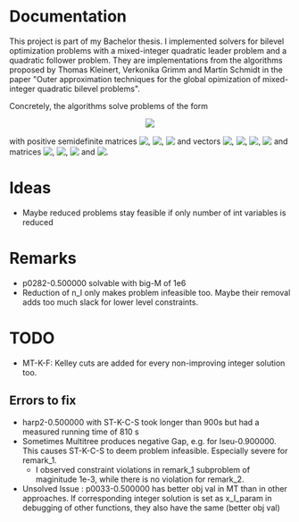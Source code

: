 # Documentation



This project is part of my Bachelor thesis. I implemented solvers for bilevel optimization problems with a mixed-integer quadratic leader problem and a quadratic follower problem. They are implementations from the algorithms proposed by Thomas Kleinert, Verkonika Grimm and Martin Schmidt in the paper "Outer approximation techniques for the global opimization of mixed-integer quadratic bilevel problems".

Concretely, the algorithms solve problems of the form

<!-- $$
\begin{split}
\min_{x,\bar{y}} \; & q_u(x,\bar{y}) = \frac{1}{2} x^\top H_u x + c_u^\top x
+ \frac{1}{2} \bar{y}^\top G_u \bar{y} + d_u^\top \bar{y}\\
s.t. \; & A x + B \bar{y} \geq a,\\
& x_i \in \mathbb{Z} \cap [x_i^-, x_i^+] \; \forall i \in I := \{1, ..., |I| \},\\
& x_i \in \mathbb{R} \; \forall i \in R := \{|I| + 1, ..., n_x \},\\
& \bar{y} \in \argmin_y \{q_l (y) = \frac{1}{2}y^\top G_l y + d_l^\top y : C x_I + Dy \geq b, y \in \mathbb{R}^{n_y}\}
\end{split}
$$ --> 

<div align="center"><img style="background: white;" src="https://render.githubusercontent.com/render/math?math=%5Cbegin%7Bsplit%7D%0A%5Cmin_%7Bx%2C%5Cbar%7By%7D%7D%20%5C%3B%20%26%20q_u(x%2C%5Cbar%7By%7D)%20%3D%20%5Cfrac%7B1%7D%7B2%7D%20x%5E%5Ctop%20H_u%20x%20%2B%20c_u%5E%5Ctop%20x%0A%2B%20%5Cfrac%7B1%7D%7B2%7D%20%5Cbar%7By%7D%5E%5Ctop%20G_u%20%5Cbar%7By%7D%20%2B%20d_u%5E%5Ctop%20%5Cbar%7By%7D%5C%5C%0As.t.%20%5C%3B%20%26%20A%20x%20%2B%20B%20%5Cbar%7By%7D%20%5Cgeq%20a%2C%5C%5C%0A%26%20x_i%20%5Cin%20%5Cmathbb%7BZ%7D%20%5Ccap%20%5Bx_i%5E-%2C%20x_i%5E%2B%5D%20%5C%3B%20%5Cforall%20i%20%5Cin%20I%20%3A%3D%20%5C%7B1%2C%20...%2C%20%7CI%7C%20%5C%7D%2C%5C%5C%0A%26%20x_i%20%5Cin%20%5Cmathbb%7BR%7D%20%5C%3B%20%5Cforall%20i%20%5Cin%20R%20%3A%3D%20%5C%7B%7CI%7C%20%2B%201%2C%20...%2C%20n_x%20%5C%7D%2C%5C%5C%0A%26%20%5Cbar%7By%7D%20%5Cin%20%5Cargmin_y%20%5C%7Bq_l%20(y)%20%3D%20%5Cfrac%7B1%7D%7B2%7Dy%5E%5Ctop%20G_l%20y%20%2B%20d_l%5E%5Ctop%20y%20%3A%20C%20x_I%20%2B%20Dy%20%5Cgeq%20b%2C%20y%20%5Cin%20%5Cmathbb%7BR%7D%5E%7Bn_y%7D%5C%7D%0A%5Cend%7Bsplit%7D"></div>

with positive semidefinite matrices <!-- $H_u \in \R^{n_x \times n_x}$ --> <img style="transform: translateY(0.1em); background: white;" src="https://render.githubusercontent.com/render/math?math=H_u%20%5Cin%20%5CR%5E%7Bn_x%20%5Ctimes%20n_x%7D">, <!-- $G_u \in \R^{n_y \times n_y}$ --> <img style="transform: translateY(0.1em); background: white;" src="https://render.githubusercontent.com/render/math?math=G_u%20%5Cin%20%5CR%5E%7Bn_y%20%5Ctimes%20n_y%7D">, <!-- $G_l \in \R^{n_y \times n_y}$ --> <img style="transform: translateY(0.1em); background: white;" src="https://render.githubusercontent.com/render/math?math=G_l%20%5Cin%20%5CR%5E%7Bn_y%20%5Ctimes%20n_y%7D"> and vectors <!-- $c_u \in \R^{n_x}$ --> <img style="transform: translateY(0.1em); background: white;" src="https://render.githubusercontent.com/render/math?math=c_u%20%5Cin%20%5CR%5E%7Bn_x%7D">, <!-- $d_u, d_l \in \R^{n_y}$ --> <img style="transform: translateY(0.1em); background: white;" src="https://render.githubusercontent.com/render/math?math=d_u%2C%20d_l%20%5Cin%20%5CR%5E%7Bn_y%7D">, <!-- $a \in \R^{m_u}$ --> <img style="transform: translateY(0.1em); background: white;" src="https://render.githubusercontent.com/render/math?math=a%20%5Cin%20%5CR%5E%7Bm_u%7D">, <!-- $b \in \R^{m_l}$ --> <img style="transform: translateY(0.1em); background: white;" src="https://render.githubusercontent.com/render/math?math=b%20%5Cin%20%5CR%5E%7Bm_l%7D"> and matrices <!-- $A \in \R^{m_u \times n_x}$ --> <img style="transform: translateY(0.1em); background: white;" src="https://render.githubusercontent.com/render/math?math=A%20%5Cin%20%5CR%5E%7Bm_u%20%5Ctimes%20n_x%7D">, <!-- $B \in \R^{m_u \times n_y}$ --> <img style="transform: translateY(0.1em); background: white;" src="https://render.githubusercontent.com/render/math?math=B%20%5Cin%20%5CR%5E%7Bm_u%20%5Ctimes%20n_y%7D">, <!-- $C \in \R^{m_l \times n_x}$ --> <img style="transform: translateY(0.1em); background: white;" src="https://render.githubusercontent.com/render/math?math=C%20%5Cin%20%5CR%5E%7Bm_l%20%5Ctimes%20n_x%7D"> and <!-- $D \in \R^{m_l \times n_y}$ --> <img style="transform: translateY(0.1em); background: white;" src="https://render.githubusercontent.com/render/math?math=D%20%5Cin%20%5CR%5E%7Bm_l%20%5Ctimes%20n_y%7D">.

# Ideas

- Maybe reduced problems stay feasible if only number of int variables is reduced

# Remarks

- p0282-0.500000 solvable with big-M of 1e6
- Reduction of n_I only makes problem infeasible too. Maybe their removal adds too much slack for lower level constraints.

# TODO

- MT-K-F: Kelley cuts are added for every non-improving integer solution too.

## Errors to fix

- harp2-0.500000 with ST-K-C-S took longer than 900s but had a measured running time of 810 s
- Sometimes Multitree produces negative Gap, e.g. for lseu-0.900000. This causes ST-K-C-S to deem problem infeasible. Especially severe for remark_1.
    - I observed constraint violations in remark_1 subproblem of maginitude 1e-3, while there is no violation for remark_2.
- Unsolved Issue : p0033-0.500000 has better obj val in MT than in other approaches. If corresponding integer solution is set as x_I_param in debugging of other functions, they also have the same (better obj val)
